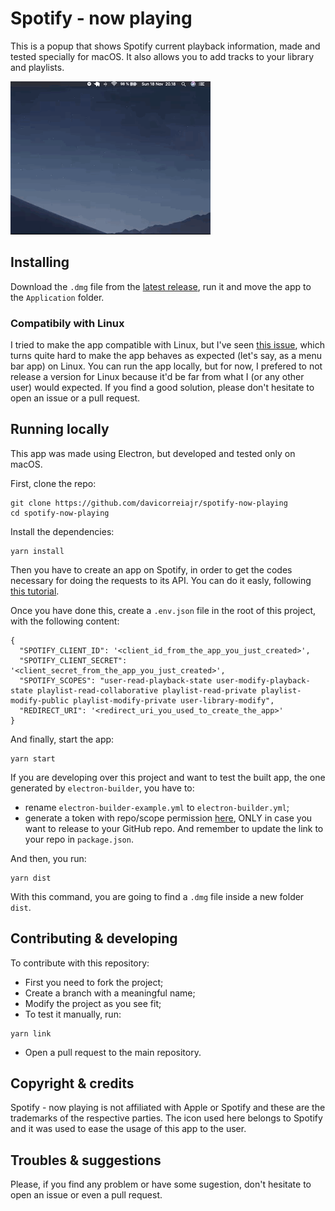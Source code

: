 # Spotify - now playing

This is a popup that shows Spotify current playback information, made and tested specially for macOS. It also allows you to add tracks to your library and playlists.

![](spotify-now-playing.gif)

## Installing

Download the `.dmg` file from the [latest release](https://github.com/davicorreiajr/spotify-now-playing/releases/latest), run it and move the app to the `Application` folder.

### Compatibily with Linux

I tried to make the app compatible with Linux, but I've seen [this issue](https://github.com/electron/electron/issues/6773), which turns quite hard to make the app behaves as expected (let's say, as a menu bar app) on Linux. You can run the app locally, but for now, I prefered to not release a version for Linux because it'd be far from what I (or any other user) would expected. If you find a good solution, please don't hesitate to open an issue or a pull request.

## Running locally

This app was made using Electron, but developed and tested only on macOS.

First, clone the repo:
```
git clone https://github.com/davicorreiajr/spotify-now-playing
cd spotify-now-playing
```

Install the dependencies:
```
yarn install
```
Then you have to create an app on Spotify, in order to get the codes necessary for doing the requests to its API. You can do it easly, following [this tutorial](https://developer.spotify.com/documentation/general/guides/app-settings/#register-your-app).

Once you have done this, create a `.env.json` file in the root of this project, with the following content:
```
{
  "SPOTIFY_CLIENT_ID": '<client_id_from_the_app_you_just_created>',
  "SPOTIFY_CLIENT_SECRET": '<client_secret_from_the_app_you_just_created>',
  "SPOTIFY_SCOPES": "user-read-playback-state user-modify-playback-state playlist-read-collaborative playlist-read-private playlist-modify-public playlist-modify-private user-library-modify",
  "REDIRECT_URI": '<redirect_uri_you_used_to_create_the_app>'
}
```

And finally, start the app:
```
yarn start
```

If you are developing over this project and want to test the built app, the one generated by `electron-builder`, you have to:
- rename `electron-builder-example.yml` to `electron-builder.yml`;
- generate a token with repo/scope permission [here](https://github.com/settings/tokens/new), ONLY in case you want to release to your GitHub repo. And remember to update the link to your repo in `package.json`.

And then, you run:
```
yarn dist
```
With this command, you are going to find a `.dmg` file inside a new folder `dist`. 

## Contributing & developing

To contribute with this repository:
 - First you need to fork the project;
 - Create a branch with a meaningful name;
 - Modify the project as you see fit;
 - To test it manually, run:
 ```
 yarn link
 ```
 - Open a pull request to the main repository.

## Copyright & credits

Spotify - now playing is not affiliated with Apple or Spotify and these are the trademarks of the respective parties. The icon used here belongs to Spotify and it was used to ease the usage of this app to the user.


## Troubles & suggestions

Please, if you find any problem or have some sugestion, don't hesitate to open an issue or even a pull request.
